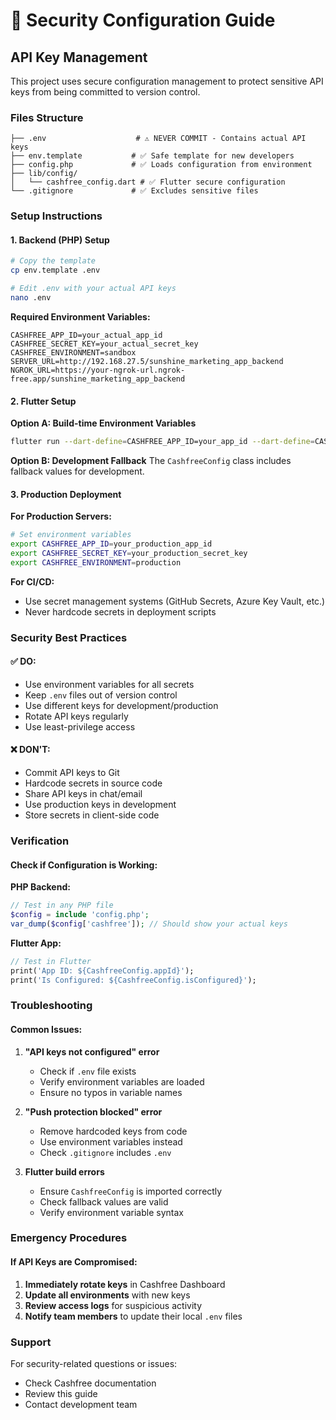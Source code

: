 # 🔐 Security Configuration Guide

## API Key Management

This project uses secure configuration management to protect sensitive API keys from being committed to version control.

### Files Structure

```
├── .env                    # ⚠️ NEVER COMMIT - Contains actual API keys
├── env.template           # ✅ Safe template for new developers
├── config.php             # ✅ Loads configuration from environment
├── lib/config/
│   └── cashfree_config.dart # ✅ Flutter secure configuration
└── .gitignore             # ✅ Excludes sensitive files
```

### Setup Instructions

#### 1. **Backend (PHP) Setup**

```bash
# Copy the template
cp env.template .env

# Edit .env with your actual API keys
nano .env
```

**Required Environment Variables:**
```env
CASHFREE_APP_ID=your_actual_app_id
CASHFREE_SECRET_KEY=your_actual_secret_key
CASHFREE_ENVIRONMENT=sandbox
SERVER_URL=http://192.168.27.5/sunshine_marketing_app_backend
NGROK_URL=https://your-ngrok-url.ngrok-free.app/sunshine_marketing_app_backend
```

#### 2. **Flutter Setup**

**Option A: Build-time Environment Variables**
```bash
flutter run --dart-define=CASHFREE_APP_ID=your_app_id --dart-define=CASHFREE_SECRET_KEY=your_secret_key
```

**Option B: Development Fallback**
The `CashfreeConfig` class includes fallback values for development.

#### 3. **Production Deployment**

**For Production Servers:**
```bash
# Set environment variables
export CASHFREE_APP_ID=your_production_app_id
export CASHFREE_SECRET_KEY=your_production_secret_key
export CASHFREE_ENVIRONMENT=production
```

**For CI/CD:**
- Use secret management systems (GitHub Secrets, Azure Key Vault, etc.)
- Never hardcode secrets in deployment scripts

### Security Best Practices

#### ✅ **DO:**
- Use environment variables for all secrets
- Keep `.env` files out of version control
- Use different keys for development/production
- Rotate API keys regularly
- Use least-privilege access

#### ❌ **DON'T:**
- Commit API keys to Git
- Hardcode secrets in source code
- Share API keys in chat/email
- Use production keys in development
- Store secrets in client-side code

### Verification

#### Check if Configuration is Working:

**PHP Backend:**
```php
// Test in any PHP file
$config = include 'config.php';
var_dump($config['cashfree']); // Should show your actual keys
```

**Flutter App:**
```dart
// Test in Flutter
print('App ID: ${CashfreeConfig.appId}');
print('Is Configured: ${CashfreeConfig.isConfigured}');
```

### Troubleshooting

#### Common Issues:

1. **"API keys not configured" error**
   - Check if `.env` file exists
   - Verify environment variables are loaded
   - Ensure no typos in variable names

2. **"Push protection blocked" error**
   - Remove hardcoded keys from code
   - Use environment variables instead
   - Check `.gitignore` includes `.env`

3. **Flutter build errors**
   - Ensure `CashfreeConfig` is imported correctly
   - Check fallback values are valid
   - Verify environment variable syntax

### Emergency Procedures

#### If API Keys are Compromised:

1. **Immediately rotate keys** in Cashfree Dashboard
2. **Update all environments** with new keys
3. **Review access logs** for suspicious activity
4. **Notify team members** to update their local `.env` files

### Support

For security-related questions or issues:
- Check Cashfree documentation
- Review this guide
- Contact development team
